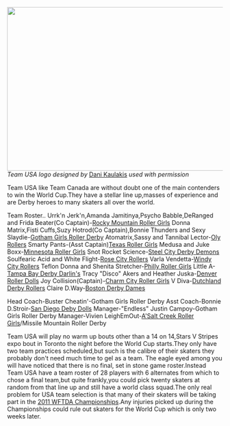 <html><body><a href="http://www.scottishrollerderbyblog.com/2011/11/teamusalogo.png"><img src="http://www.scottishrollerderbyblog.com/2011/11/teamusalogo.png" alt="" title="teamusalogo" width="614" height="383" class="aligncenter size-full wp-image-443"></a>
<em>Team USA logo designed by</em> <a href="http://danikaulakisart.com/">Dani Kaulakis</a> <em>used with permission</em>

Team USA like Team Canada are without doubt one of the main contenders to win the World Cup.They have a stellar line up,masses of experience and are Derby heroes to many skaters all over the world.

Team Roster..
Urrk'n Jerk'n,Amanda Jamitinya,Psycho Babble,DeRanged and Frida Beater(Co Captain)-<a href="http://rockymountainrollergirls.com/">Rocky Mountain Roller Girls</a>
Donna Matrix,Fisti Cuffs,Suzy Hotrod(Co Captain),Bonnie Thunders and Sexy Slaydie-<a href="http://www.gothamgirlsrollerderby.com/">Gotham Girls Roller Derby</a>
Atomatrix,Sassy and Tannibal Lector-<a href="http://www.olyrollers.com/">Oly Rollers</a>
Smarty Pants-(Asst Captain)<a href="http://www.texasrollergirls.org/">Texas Roller Girls</a>
Medusa and Juke Boxx-<a href="http://www.mnrollergirls.com/">Minnesota Roller Girls</a>
Snot Rocket Science-<a href="http://www.steelcityderbydemons.com/home/">Steel City Derby Demons</a>
Soulfearic Acid and White Flight-<a href="http://www.rosecityrollers.com/">Rose City Rollers</a>
Varla Vendetta-<a href="http://www.windycityrollers.com/">Windy City Rollers</a>
Teflon Donna and Shenita Stretcher-<a href="http://www.phillyrollerderby.com/">Philly Roller Girls</a>
Little A-<a href="http://www.tamparollerderby.com/">Tampa Bay Derby Darlin's</a>
Tracy "Disco" Akers and Heather Juska-<a href="http://www.denverrollerdolls.org/">Denver Roller Dolls</a>
Joy Collision(Captain)-<a href="http://www.charmcityrollergirls.com/">Charm City Roller Girls</a>
V Diva-<a href="http://dutchlandrollers.com/">Dutchland Derby Rollers</a>
Claire D.Way-<a href="http://www.bostonderbydames.com/">Boston Derby Dames</a>

Head Coach-Buster Cheatin'-Gotham Girls Roller Derby
Asst Coach-Bonnie D.Stroir-<a href="http://sd.derbydolls.com/">San Diego Deby Dolls</a>
Manager-"Endless" Justin Campoy-Gotham Girls Roller Derby
Manager-Vivien LeighEmOut-<a href="http://asaltcreekrollergirls.com/">A'Salt Creek Roller Girls</a>/Missile Mountain Roller Derby

Team USA will play no warm up bouts other than a 14 on 14,Stars V Stripes expo bout in Toronto the night before the World Cup starts.They only have two team practices scheduled,but such is the calibre of their skaters they probably don't need much time to gel as a team.
The eagle eyed among you will have noticed that there is no final, set in stone game roster.Instead Team USA  have a team roster of 28 players with 6 alternates from which to chose a final team,but quite frankly,you could pick twenty skaters at random from that line up and still have a world class squad.The only real problem for USA team selection is that many of their skaters will be taking part in the <a href="http://wftda.com/tournaments/2011/championships">2011 WFTDA Championships</a>.Any injuries picked up during the Championships could rule out skaters for the World Cup which is only two weeks later.

</body></html>
